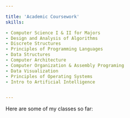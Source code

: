 ```yaml
---

title: 'Academic Coursework'
skills:

- Computer Science I & II for Majors
- Design and Analysis of Algorithms
- Discrete Structures
- Principles of Programming Languages
- Data Structures
- Computer Architecture
- Computer Organization & Assembly Programing
- Data Visualization
- Principles of Operating Systems
- Intro to Artificial Intelligence


---
```


Here are some of my classes so far:
